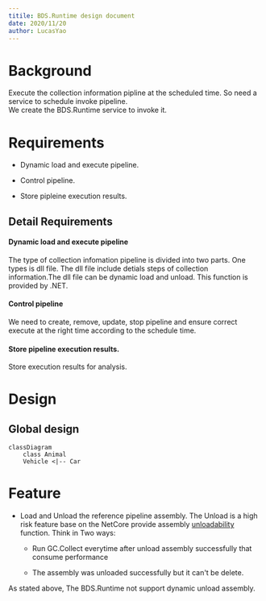 ```yaml
---
titile: BDS.Runtime design document
date: 2020/11/20
author: LucasYao
---
```

# Background
Execute the collection information pipline at the scheduled time. So need a service to schedule invoke pipeline.  
We create the BDS.Runtime service to invoke it.

# Requirements
+ Dynamic load and execute pipeline.

+ Control pipeline.

+ Store pipleine execution results.

## Detail Requirements

#### Dynamic load and execute pipeline
The type of collection infomation pipeline is divided into two parts. One types is dll file.
The dll file include detials steps of collection information.The dll file can be dynamic load and unload. This function is provided by .NET.

#### Control pipeline
We need to create, remove, update, stop pipeline and ensure correct execute at the right time according to the schedule time.

#### Store pipeline execution results.
Store execution results for analysis.

# Design
## Global design

```mermaid
classDiagram
    class Animal
    Vehicle <|-- Car
```
# Feature

+ Load and Unload the reference pipeline assembly.
The Unload is a high risk feature base on the NetCore provide assembly [unloadability](https://docs.microsoft.com/en-us/dotnet/standard/assembly/unloadability) function. 
Think in Two ways:

  - Run GC.Collect everytime after unload assembly successfully that consume performance
  
  - The assembly was unloaded successfully but it can't be delete.  
  
As stated above, The BDS.Runtime not support dynamic unload assembly.
